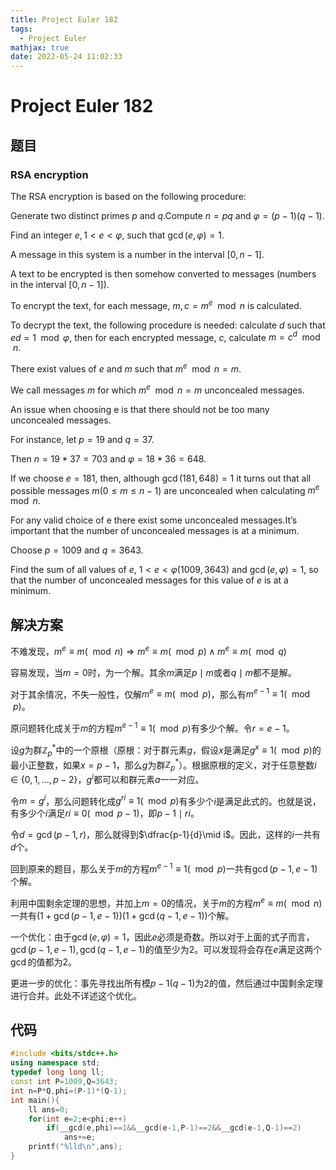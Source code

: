 ```yaml
---
title: Project Euler 182
tags:
  - Project Euler
mathjax: true
date: 2022-05-24 11:02:33
---
```


<escape><!-- more --></escape>

# Project Euler 182

## 题目

### RSA encryption

The RSA encryption is based on the following procedure:

Generate two distinct primes $p$ and $q$.Compute $n=pq$ and $\varphi=(p-1)(q-1)$.

Find an integer $e, 1<e<\varphi$, such that $\gcd(e,\varphi)=1$.

A message in this system is a number in the interval $[0,n-1]$.

A text to be encrypted is then somehow converted to messages (numbers in the interval $[0,n-1]$).

To encrypt the text,  for each message, $m, c=m^e \mod n$ is calculated.

To decrypt the text, the following procedure is needed: calculate $d$ such that $ed=1 \mod \varphi$, then for each encrypted message, $c$, calculate $m=c^d \mod n$.

There exist values of $e$ and $m$  such that $m^e \mod n=m$.

We call messages $m$ for which $m^e \mod n=m$ unconcealed messages.

An issue when choosing e is that there should not be too many unconcealed messages.

For instance, let $p=19$ and $q=37$.

Then $n=19*37=703$ and $\varphi=18*36=648$.

If we choose $e=181$, then, although $\gcd(181,648)=1$ it turns out that all possible messages $m (0\le m\le n-1)$ are unconcealed when calculating $m^e \mod n$.

For any valid choice of e there exist some unconcealed messages.It’s important that the number of unconcealed messages is at a minimum.

Choose $p=1009$ and $q=3643$.

Find the sum of all values of $e$, $1<e<\varphi(1009,3643)$ and $\gcd(e,\varphi)=1$, so that the number of unconcealed messages for this value of $e$ is at a minimum.

## 解决方案

不难发现，$m^e\equiv m(\mod n)\Rightarrow m^e\equiv m(\mod p)\wedge m^e \equiv m(\mod q)$

容易发现，当$m=0$时，为一个解。其余$m$满足$p \mid m$或者$q\mid m$都不是解。

对于其余情况，不失一般性，仅解$m^e\equiv m(\mod p)$，那么有$m^{e-1}\equiv 1(\mod p)$。

原问题转化成关于$m$的方程$m^{e-1}\equiv 1(\mod p)$有多少个解。令$r=e-1$。

设$g$为群$\mathbb{Z}_p^*$中的一个原根（原根：对于群元素$g$，假设$x$是满足$g^x\equiv1(\mod p)$的最小正整数，如果$x=p-1$，那么$g$为群$\mathbb{Z}_p^*$）。根据原根的定义，对于任意整数$i\in\{0,1,\dots,p-2\}$，$g^i$都可以和群元素$a$一一对应。

令$m=g^i$，那么问题转化成$g^{ri}\equiv1(\mod p)$有多少个$i$是满足此式的。也就是说，有多少个$i$满足$ri\equiv0(\mod p-1)$，即$p-1\mid ri$。

令$d=\gcd(p-1,r)$，那么就得到$\dfrac{p-1}{d}\mid i$。因此，这样的$i$一共有$d$个。

回到原来的题目，那么关于$m$的方程$m^{e-1}\equiv 1(\mod p)$一共有$\gcd(p-1,e-1)$个解。

利用中国剩余定理的思想，并加上$m=0$的情况，关于$m$的方程$m^e\equiv m(\mod n)$一共有$(1+\gcd(p-1,e-1))(1+\gcd(q-1,e-1))$个解。

一个优化：由于$\gcd(e,\varphi)=1$，因此$e$必须是奇数。所以对于上面的式子而言，$\gcd(p-1,e-1),\gcd(q-1,e-1)$的值至少为$2$。可以发现将会存在$e$满足这两个$\gcd$的值都为$2$。

更进一步的优化：事先寻找出所有模$p-1(q-1)$为$2$的值，然后通过中国剩余定理进行合并。此处不详述这个优化。

## 代码

```C++
#include <bits/stdc++.h>
using namespace std;
typedef long long ll;
const int P=1009,Q=3643;
int n=P*Q,phi=(P-1)*(Q-1);
int main(){
    ll ans=0;
    for(int e=2;e<phi;e++)
        if(__gcd(e,phi)==1&&__gcd(e-1,P-1)==2&&__gcd(e-1,Q-1)==2)
            ans+=e;
    printf("%lld\n",ans);
}

```
